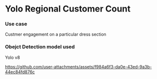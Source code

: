 ﻿# Yolo Regional Customer Count
### Use case 
Custmer engagement on a particular dress section


### Obejct Detection model used 
Yolo v8 


https://github.com/user-attachments/assets/f984a6f3-da0e-43ed-9a3b-44ec84fd876c

